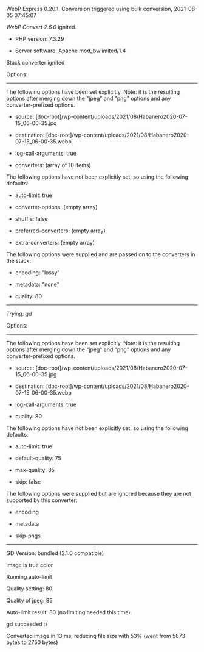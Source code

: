 WebP Express 0.20.1. Conversion triggered using bulk conversion, 2021-08-05 07:45:07

*WebP Convert 2.6.0*  ignited.
- PHP version: 7.3.29
- Server software: Apache mod_bwlimited/1.4

Stack converter ignited

Options:
------------
The following options have been set explicitly. Note: it is the resulting options after merging down the "jpeg" and "png" options and any converter-prefixed options.
- source: [doc-root]/wp-content/uploads/2021/08/Habanero2020-07-15_06-00-35.jpg
- destination: [doc-root]/wp-content/uploads/2021/08/Habanero2020-07-15_06-00-35.webp
- log-call-arguments: true
- converters: (array of 10 items)

The following options have not been explicitly set, so using the following defaults:
- auto-limit: true
- converter-options: (empty array)
- shuffle: false
- preferred-converters: (empty array)
- extra-converters: (empty array)

The following options were supplied and are passed on to the converters in the stack:
- encoding: "lossy"
- metadata: "none"
- quality: 80
------------


*Trying: gd* 

Options:
------------
The following options have been set explicitly. Note: it is the resulting options after merging down the "jpeg" and "png" options and any converter-prefixed options.
- source: [doc-root]/wp-content/uploads/2021/08/Habanero2020-07-15_06-00-35.jpg
- destination: [doc-root]/wp-content/uploads/2021/08/Habanero2020-07-15_06-00-35.webp
- log-call-arguments: true
- quality: 80

The following options have not been explicitly set, so using the following defaults:
- auto-limit: true
- default-quality: 75
- max-quality: 85
- skip: false

The following options were supplied but are ignored because they are not supported by this converter:
- encoding
- metadata
- skip-pngs
------------

GD Version: bundled (2.1.0 compatible)
image is true color
Running auto-limit
Quality setting: 80. 
Quality of jpeg: 85. 
Auto-limit result: 80 (no limiting needed this time).
gd succeeded :)

Converted image in 13 ms, reducing file size with 53% (went from 5873 bytes to 2750 bytes)
